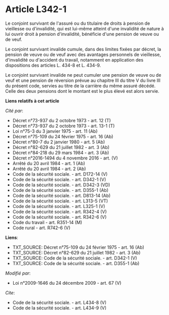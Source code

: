 # Article L342-1

Le conjoint survivant de l'assuré ou du titulaire de droits à pension de vieillesse ou d'invalidité, qui est lui-même atteint
d'une invalidité de nature à lui ouvrir droit à pension d'invalidité, bénéficie d'une pension de veuve ou de veuf. 

Le conjoint survivant invalide cumule, dans des limites fixées par décret, la pension de veuve ou de veuf avec des avantages
personnels de vieillesse, d'invalidité ou d'accident du travail, notamment en application des dispositions des articles L.
434-8 et L. 434-9. 

Le conjoint survivant invalide ne peut cumuler une pension de veuve ou de veuf et une pension de réversion prévue au chapitre
III du titre V du livre III du présent code, servies au titre de la carrière du même assuré décédé. Celle des deux pensions
dont le montant est le plus élevé est alors servie.

**Liens relatifs à cet article**

_Cité par_:

  - Décret n°73-937 du 2 octobre 1973 - art. 12 (T)
  - Décret n°73-937 du 2 octobre 1973 - art. 13-1 (T)
  - Loi n°75-3 du 3 janvier 1975 - art. 11 (Ab)
  - Décret n°75-109 du 24 février 1975 - art. 16 (Ab)
  - Décret n°80-7 du 2 janvier 1980 - art. 5 (Ab)
  - Décret n°82-629 du 21 juillet 1982 - art. 3 (Ab)
  - Décret n°84-218 du 29 mars 1984 - art. 3 (Ab)
  - Décret n°2016-1494 du 4 novembre 2016 - art. (V)
  - Arrêté du 20 avril 1984 - art. 1 (Ab)
  - Arrêté du 20 avril 1984 - art. 2 (Ab)
  - Code de la sécurité sociale. - art. D172-14 (V)
  - Code de la sécurité sociale. - art. D342-1 (V)
  - Code de la sécurité sociale. - art. D342-3 (VD)
  - Code de la sécurité sociale. - art. D355-1 (Ab)
  - Code de la sécurité sociale. - art. D813-14 (Ab)
  - Code de la sécurité sociale. - art. L313-5 (VT)
  - Code de la sécurité sociale. - art. L325-1 (V)
  - Code de la sécurité sociale. - art. R342-4 (V)
  - Code de la sécurité sociale. - art. R342-6 (V)
  - Code du travail - art. R351-14 (M)
  - Code rural - art. R742-6 (V)

**Liens**:

  - TXT_SOURCE: Décret n°75-109 du 24 février 1975 - art. 16 (Ab)
  - TXT_SOURCE: Décret n°82-629 du 21 juillet 1982 - art. 3 (Ab)
  - TXT_SOURCE: Code de la sécurité sociale. - art. D342-1 (V)
  - TXT_SOURCE: Code de la sécurité sociale. - art. D355-1 (Ab)

_Modifié par_:

  - Loi n°2009-1646 du 24 décembre 2009 - art. 67 (V)

_Cite_:

  - Code de la sécurité sociale. - art. L434-8 (V)
  - Code de la sécurité sociale. - art. L434-9 (V)
